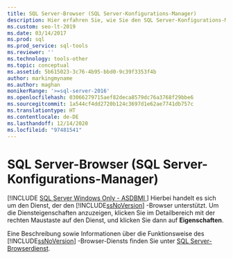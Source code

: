 ```yaml
---
title: SQL Server-Browser (SQL Server-Konfigurations-Manager)
description: Hier erfahren Sie, wie Sie den SQL Server-Konfigurations-Manager zum Anzeigen der Eigenschaften des SQL Server-Browser-Diensts verwenden.
ms.custom: seo-lt-2019
ms.date: 03/14/2017
ms.prod: sql
ms.prod_service: sql-tools
ms.reviewer: ''
ms.technology: tools-other
ms.topic: conceptual
ms.assetid: 5b615023-3c76-4b95-bbd0-9c39f3353f4b
author: markingmyname
ms.author: maghan
monikerRange: '>=sql-server-2016'
ms.openlocfilehash: 03066279715aef82deca8579dc76a3768f29bbe6
ms.sourcegitcommit: 1a544cf4dd2720b124c3697d1e62ae7741db757c
ms.translationtype: HT
ms.contentlocale: de-DE
ms.lasthandoff: 12/14/2020
ms.locfileid: "97481541"
---
```

# <a name="sql-server-browser-sql-server-configuration-manager"></a>SQL Server-Browser (SQL Server-Konfigurations-Manager)
[!INCLUDE [SQL Server Windows Only - ASDBMI ](../../includes/applies-to-version/sql-windows-only-asdbmi.md)]
  Hierbei handelt es sich um den Dienst, der den [!INCLUDE[ssNoVersion](../../includes/ssnoversion-md.md)] -Browser unterstützt. Um die Diensteigenschaften anzuzeigen, klicken Sie im Detailbereich mit der rechten Maustaste auf den Dienst, und klicken Sie dann auf **Eigenschaften**.  
  
 Eine Beschreibung sowie Informationen über die Funktionsweise des [!INCLUDE[ssNoVersion](../../includes/ssnoversion-md.md)] -Browser-Diensts finden Sie unter [SQL Server-Browserdienst](../../tools/configuration-manager/sql-server-browser-service.md).  
  
  
